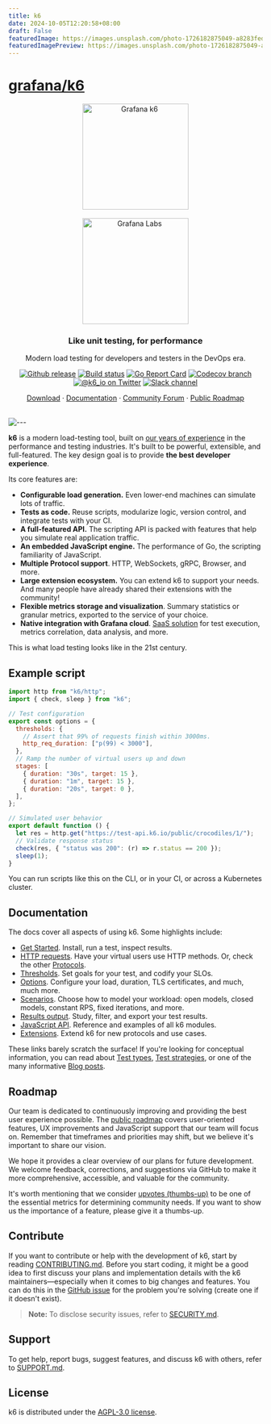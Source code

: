 ```yaml
---
title: k6
date: 2024-10-05T12:20:58+08:00
draft: False
featuredImage: https://images.unsplash.com/photo-1726182875049-a8283fed88da?ixid=M3w0NjAwMjJ8MHwxfHJhbmRvbXx8fHx8fHx8fDE3MjgxMDE5NjJ8&ixlib=rb-4.0.3
featuredImagePreview: https://images.unsplash.com/photo-1726182875049-a8283fed88da?ixid=M3w0NjAwMjJ8MHwxfHJhbmRvbXx8fHx8fHx8fDE3MjgxMDE5NjJ8&ixlib=rb-4.0.3
---
```


# [grafana/k6](https://github.com/grafana/k6)

<p align="center">
  <a href="https://grafana.com/oss/k6/">
    <picture>
      <img src="assets/logo.svg" alt="Grafana k6" width="210" height="210" /><br>
    </picture>
    <br>
    <picture>
      <source media="(prefers-color-scheme: dark)" srcset="assets/grafana-labs-dark-theme.svg">
      <source media="(prefers-color-scheme: light)" srcset="assets/grafana-labs.svg">
      <img src="assets/grafana-labs.svg" alt="Grafana Labs" width="210" />
    </picture>
    <br>
  </a>
</p>

<h3 align="center">Like unit testing, for performance</h3>
<p align="center">Modern load testing for developers and testers in the DevOps era.</p>

<p align="center">
  <a href="https://github.com/grafana/k6/releases"><img src="https://img.shields.io/github/release/grafana/k6.svg" alt="Github release"></a>
  <a href="https://github.com/grafana/k6/actions/workflows/all.yml"><img src="https://github.com/grafana/k6/actions/workflows/build.yml/badge.svg" alt="Build status"></a>
  <a href="https://goreportcard.com/report/github.com/grafana/k6"><img src="https://goreportcard.com/badge/github.com/grafana/k6" alt="Go Report Card"></a>
 <a href="https://codecov.io/gh/grafana/k6"><img src="https://img.shields.io/codecov/c/github/grafana/k6/master.svg" alt="Codecov branch"></a>
  <br>
  <a href="https://twitter.com/k6_io"><img src="https://img.shields.io/badge/twitter-@k6_io-55acee.svg" alt="@k6_io on Twitter"></a>
  <a href="https://k6.io/slack"><img src="https://img.shields.io/badge/Slack-k6-ff69b4.svg" alt="Slack channel"></a>
</p>
<p align="center">
    <a href="https://github.com/grafana/k6/releases">Download</a> ·
    <a href="https://grafana.com/docs/k6/latest/">Documentation</a> ·
    <a href="https://community.grafana.com/c/grafana-k6/70">Community Forum</a> ·
    <a href="https://github.com/orgs/grafana/projects/443/views/1">Public Roadmap</a>
</p>

<br/>
<img src="assets/github-hr.png" alt="---" />
<br/>

**k6** is a modern load-testing tool, built on [our years of experience](https://k6.io/about) in the performance and testing industries.
It's built to be powerful, extensible, and full-featured. The key design goal is to provide **the best developer experience**.

Its core features are:

- **Configurable load generation.** Even lower-end machines can simulate lots of traffic.
- **Tests as code.** Reuse scripts, modularize logic, version control, and integrate tests with your CI.
- **A full-featured API.** The scripting API is packed with features that help you simulate real application traffic.
- **An embedded JavaScript engine.** The performance of Go, the scripting familiarity of JavaScript.
- **Multiple Protocol support**. HTTP, WebSockets, gRPC, Browser, and more.
- **Large extension ecosystem.** You can extend k6 to support your needs. And many people have already shared their extensions with the community!
- **Flexible metrics storage and visualization**. Summary statistics or granular metrics, exported to the service of your choice.
- **Native integration with Grafana cloud**. [SaaS solution](https://grafana.com/products/cloud/k6/) for test execution, metrics correlation, data analysis, and more.

This is what load testing looks like in the 21st century.

## Example script


```js
import http from "k6/http";
import { check, sleep } from "k6";

// Test configuration
export const options = {
  thresholds: {
    // Assert that 99% of requests finish within 3000ms.
    http_req_duration: ["p(99) < 3000"],
  },
  // Ramp the number of virtual users up and down
  stages: [
    { duration: "30s", target: 15 },
    { duration: "1m", target: 15 },
    { duration: "20s", target: 0 },
  ],
};

// Simulated user behavior
export default function () {
  let res = http.get("https://test-api.k6.io/public/crocodiles/1/");
  // Validate response status
  check(res, { "status was 200": (r) => r.status == 200 });
  sleep(1);
}
```

You can run scripts like this on the CLI, or in your CI, or across a Kubernetes cluster.

## Documentation

The docs cover all aspects of using k6. Some highlights include:

- [Get Started](https://grafana.com/docs/k6/latest/). Install, run a test, inspect results.
- [HTTP requests](https://grafana.com/docs/k6/latest/using-k6/http-requests/). Have your virtual users use HTTP methods.
  Or, check the other [Protocols](https://grafana.com/docs/k6/latest/using-k6/protocols/).
- [Thresholds](https://grafana.com/docs/k6/latest/using-k6/thresholds/). Set goals for your test, and codify your SLOs.
- [Options](https://grafana.com/docs/k6/latest/using-k6/k6-options/). Configure your load, duration, TLS certificates, and much, much more.
- [Scenarios](https://grafana.com/docs/k6/latest/using-k6/scenarios/).
  Choose how to model your workload: open models, closed models, constant RPS, fixed iterations, and more.
- [Results output](https://grafana.com/docs/k6/latest/results-output/). Study, filter, and export your test results.
- [JavaScript API](https://grafana.com/docs/k6/latest/javascript-api/). Reference and examples of all k6 modules.
- [Extensions](https://grafana.com/docs/k6/latest/extensions/). Extend k6 for new protocols and use cases.

These links barely scratch the surface! If you're looking for conceptual information, you can read about [Test types](https://grafana.com/docs/k6/latest/testing-guides/test-types/), [Test strategies](https://grafana.com/docs/k6/latest/testing-guides/), or one of the many informative [Blog posts](https://k6.io/blog).

## Roadmap

Our team is dedicated to continuously improving and providing the best user experience possible. The [public roadmap](https://github.com/orgs/grafana/projects/443/views/1) covers user-oriented features, UX improvements and JavaScript support that our team will focus on. Remember that timeframes and priorities may shift, but we believe it's important to share our vision.

We hope it provides a clear overview of our plans for future development. We welcome feedback, corrections, and suggestions via GitHub to make it more comprehensive, accessible, and valuable for the community.

It's worth mentioning that we consider [upvotes (thumbs-up)](https://github.com/grafana/k6/issues?q=is%3Aissue+is%3Aopen+sort%3Areactions-%2B1-desc) to be one of the essential metrics for determining community needs. If you want to show us the importance of a feature, please give it a thumbs-up.

## Contribute

If you want to contribute or help with the development of k6, start by reading [CONTRIBUTING.md](CONTRIBUTING.md). Before you start coding, it might be a good idea to first discuss your plans and implementation details with the k6 maintainers—especially when it comes to big changes and features. You can do this in the [GitHub issue](https://github.com/grafana/k6/issues) for the problem you're solving (create one if it doesn't exist).

> **Note:** To disclose security issues, refer to [SECURITY.md](SECURITY.md).

## Support

To get help, report bugs, suggest features, and discuss k6 with others, refer to [SUPPORT.md](SUPPORT.md).

## License

k6 is distributed under the [AGPL-3.0 license](https://github.com/grafana/k6/blob/master/LICENSE.md).
